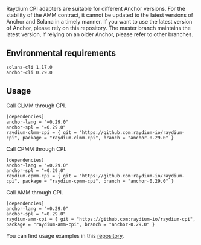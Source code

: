 Raydium CPI adapters are suitable for different Anchor versions. For the stability of the AMM contract, it cannot be updated to the latest versions of Anchor and Solana in a timely manner. If you want to use the latest version of Anchor, please rely on this repository. The master branch maintains the latest version, if relying on an older Anchor, please refer to other branches.

## Environmental requirements
```
solana-cli 1.17.0
anchor-cli 0.29.0
```

## Usage
Call CLMM through CPI.
```
[dependencies]
anchor-lang = "=0.29.0"
anchor-spl = "=0.29.0"
raydium-clmm-cpi = { git = "https://github.com:raydium-io/raydium-cpi", package = "raydium-clmm-cpi", branch = "anchor-0.29.0" }
```

Call CPMM through CPI.
```
[dependencies]
anchor-lang = "=0.29.0"
anchor-spl = "=0.29.0"
raydium-cpmm-cpi = { git = "https://github.com:raydium-io/raydium-cpi", package = "raydium-cpmm-cpi", branch = "anchor-0.29.0" }
```

Call AMM through CPI.
```
[dependencies]
anchor-lang = "=0.29.0"
anchor-spl = "=0.29.0"
raydium-amm-cpi = { git = "https://github.com:raydium-io/raydium-cpi", package = "raydium-amm-cpi", branch = "anchor-0.29.0" }
```

You can find usage examples in this [repository](https://github.com/raydium-io/raydium-cpi-example/tree/anchor-0.29.0).
